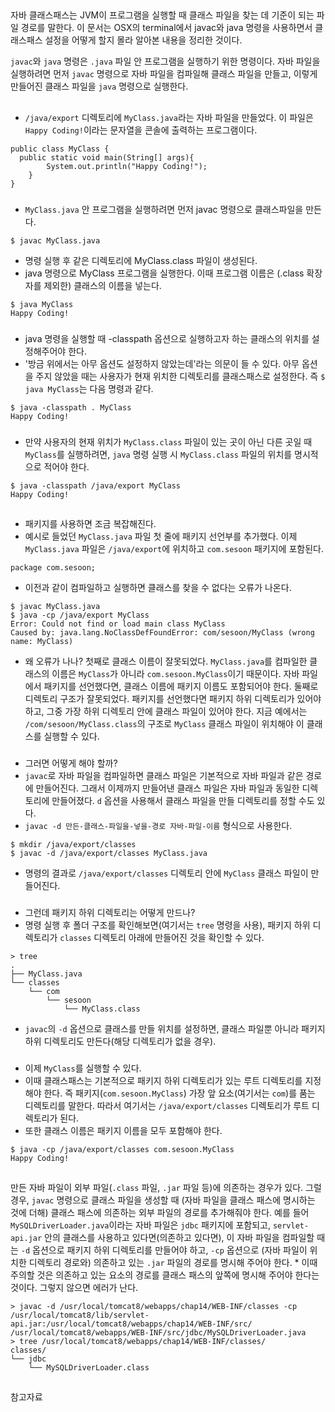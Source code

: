 ##
###
자바 클래스패스는 JVM이 프로그램을 실행할 때 클래스 파일을 찾는 데 기준이 되는 파일 경로를 말한다.
이 문서는 OSX의 terminal에서 javac와 java 명령을 사용하면서 클래스패스 설정을 어떻게 할지 몰라 알아본 내용을 정리한 것이다.

`javac`와 `java` 명령은 `.java` 파일 안 프로그램을 실행하기 위한 명령이다.
자바 파일을 실행하려면 먼저 `javac` 명령으로 자바 파일을 컴파일해 클래스 파일을 만들고, 이렇게 만들어진 클래스 파일을 `java` 명령으로 실행한다.

##
###
- `/java/export` 디렉토리에 `MyClass.java`라는 자바 파일을 만들었다. 이 파일은 `Happy Coding!`이라는 문자열을 콘솔에 출력하는 프로그램이다.

```
public class MyClass {
  public static void main(String[] args){
        System.out.println("Happy Coding!");
    }
}
```

###
- `MyClass.java` 안 프로그램을 실행하려면 먼저 javac 명령으로 클래스파일을 만든다.
```
$ javac MyClass.java
```
- 명령 실행 후 같은 디렉토리에 MyClass.class 파일이 생성된다.
- java 명령으로 MyClass 프로그램을 실행한다. 이때 프로그램 이름은 (.class 확장자를 제외한) 클래스의 이름을 넣는다.
```
$ java MyClass
Happy Coding!
```

###
- java 명령을 실행할 때 -classpath 옵션으로 실행하고자 하는 클래스의 위치를 설정해주어야 한다.
- '방금 위에서는 아무 옵션도 설정하지 않았는데'라는 의문이 들 수 있다. 아무 옵션을 주지 않았을 때는 사용자가 현재 위치한 디렉토리를 클래스패스로 설정한다. 즉 `$ java MyClass`는 다음 명령과 같다.
```
$ java -classpath . MyClass
Happy Coding!
```

###
- 만약 사용자의 현재 위치가 `MyClass.class` 파일이 있는 곳이 아닌 다른 곳일 때 `MyClass`를 실행하려면, `java` 명령 실행 시 `MyClass.class` 파일의 위치를 명시적으로 적어야 한다.
```
$ java -classpath /java/export MyClass
Happy Coding!
```

##
###
- 패키지를 사용하면 조금 복잡해진다.
- 예시로 들었던 `MyClass.java` 파일 첫 줄에 패키지 선언부를 추가했다. 이제 `MyClass.java` 파일은 `/java/export`에 위치하고 `com.sesoon` 패키지에 포함된다.
```
package com.sesoon;
```

- 이전과 같이 컴파일하고 실행하면 클래스를 찾을 수 없다는 오류가 나온다.
```
$ javac MyClass.java
$ java -cp /java/export MyClass
Error: Could not find or load main class MyClass
Caused by: java.lang.NoClassDefFoundError: com/sesoon/MyClass (wrong name: MyClass)
```
- 왜 오류가 나나? 첫째로 클래스 이름이 잘못되었다. `MyClass.java`를 컴파일한 클래스의 이름은 `MyClass`가 아니라 `com.sesoon.MyClass`이기 때문이다. 자바 파일에서 패키지를 선언했다면, 클래스 이름에 패키지 이름도 포함되어야 한다. 둘째로 디렉토리 구조가 잘못되었다. 패키지를 선언했다면 패키지 하위 디렉토리가 있어야 하고, 그중 가장 하위 디렉토리 안에 클래스 파일이 있어야 한다. 지금 예에서는 `/com/sesoon/MyClass.class`의 구조로 `MyClass` 클래스 파일이 위치해야 이 클래스를 실행할 수 있다.

###
- 그러면 어떻게 해야 할까?
- `javac`로 자바 파일을 컴파일하면 클래스 파일은 기본적으로 자바 파일과 같은 경로에 만들어진다. 그래서 이제까지 만들어낸 클래스 파일은 자바 파일과 동일한 디렉토리에 만들어졌다. `d` 옵션을 사용해서  클래스 파일을 만들 디렉토리를 정할 수도 있다.
- `javac -d 만든-클래스-파일을-넣을-경로 자바-파일-이름` 형식으로 사용한다.
```
$ mkdir /java/export/classes
$ javac -d /java/export/classes MyClass.java
```
- 명령의 결과로 `/java/export/classes` 디렉토리 안에 `MyClass` 클래스 파일이 만들어진다.

###
- 그런데 패키지 하위 디렉토리는 어떻게 만드나?
- 명령 실행 후 폴더 구조를 확인해보면(여기서는 `tree` 명령을 사용), 패키지 하위 디렉토리가 `classes` 디렉토리 아래에 만들어진 것을 확인할 수 있다.
```
> tree
.
├── MyClass.java
└── classes
    └── com
        └── sesoon
            └── MyClass.class
```
- `javac`의 `-d` 옵션으로 클래스를 만들 위치를 설정하면, 클래스 파일뿐 아니라 패키지 하위 디렉토리도 만든다(해당 디렉토리가 없을 경우).

###
- 이제 `MyClass`를 실행할 수 있다.
- 이때 클래스패스는 기본적으로 패키지 하위 디렉토리가 있는 루트 디렉토리를 지정해야 한다. 즉 패키지(`com.sesoon.MyClass`) 가장 앞 요소(여기서는 `com`)를 품는 디렉토리를 말한다. 따라서 여기서는 `/java/export/classes` 디렉토리가 루트 디렉토리가 된다.
- 또한 클래스 이름은 패키지 이름을 모두 포함해야 한다.

```
$ java -cp /java/export/classes com.sesoon.MyClass
Happy Coding!
```

##
###
만든 자바 파일이 외부 파일(`.class` 파일, `.jar` 파일 등)에 의존하는 경우가 있다. 그럴 경우, `javac` 명령으로 클래스 파일을 생성할 때 (자바 파일을 클래스 패스에 명시하는 것에 더해) 클래스 패스에 의존하는 외부 파일의 경로를 추가해줘야 한다. 예를 들어 `MySQLDriverLoader.java`이라는 자바 파일은 `jdbc` 패키지에 포함되고, `servlet-api.jar` 안의 클래스를 사용하고 있다면(의존하고 있다면), 이 자바 파일을 컴파일할 때는 `-d` 옵션으로 패키지 하위 디렉토리를 만들어야 하고, `-cp` 옵션으로 (자바 파일이 위치한 디렉토리 경로와) 의존하고 있는 `.jar` 파일의 경로를 명시해 주어야 한다. \* 이때 주의할 것은 의존하고 있는 요소의 경로를 클래스 패스의 앞쪽에 명시해 주어야 한다는 것이다. 그렇지 않으면 에러가 난다.

```
> javac -d /usr/local/tomcat8/webapps/chap14/WEB-INF/classes -cp /usr/local/tomcat8/lib/servlet-api.jar:/usr/local/tomcat8/webapps/chap14/WEB-INF/src/ /usr/local/tomcat8/webapps/WEB-INF/src/jdbc/MySQLDriverLoader.java 
> tree /usr/local/tomcat8/webapps/chap14/WEB-INF/classes/
classes/
└── jdbc
    └── MySQLDriverLoader.class
```

##
###
참고자료

